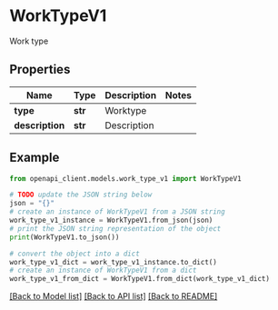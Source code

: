 # WorkTypeV1

Work type

## Properties

Name | Type | Description | Notes
------------ | ------------- | ------------- | -------------
**type** | **str** | Worktype | 
**description** | **str** | Description | 

## Example

```python
from openapi_client.models.work_type_v1 import WorkTypeV1

# TODO update the JSON string below
json = "{}"
# create an instance of WorkTypeV1 from a JSON string
work_type_v1_instance = WorkTypeV1.from_json(json)
# print the JSON string representation of the object
print(WorkTypeV1.to_json())

# convert the object into a dict
work_type_v1_dict = work_type_v1_instance.to_dict()
# create an instance of WorkTypeV1 from a dict
work_type_v1_from_dict = WorkTypeV1.from_dict(work_type_v1_dict)
```
[[Back to Model list]](../README.md#documentation-for-models) [[Back to API list]](../README.md#documentation-for-api-endpoints) [[Back to README]](../README.md)


